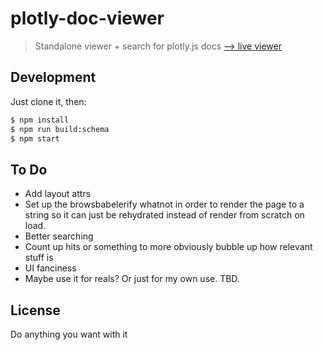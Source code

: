 # plotly-doc-viewer

> Standalone viewer + search for plotly.js docs [&xrarr; live viewer](http://rickyreusser.com/plotly-doc-viewer/)

## Development

Just clone it, then:

```bash
$ npm install
$ npm run build:schema
$ npm start
```

## To Do

- Add layout attrs
- Set up the browsbabelerify whatnot in order to render the page to a string so it can just be rehydrated instead of render from scratch on load.
- Better searching
- Count up hits or something to more obviously bubble up how relevant stuff is
- UI fanciness
- Maybe use it for reals? Or just for my own use. TBD.

## License

Do anything you want with it
